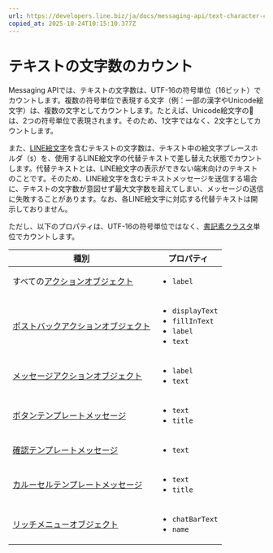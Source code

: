 ```yaml
---
url: https://developers.line.biz/ja/docs/messaging-api/text-character-count/
copied_at: 2025-10-24T10:15:10.377Z
---
```

# テキストの文字数のカウント

Messaging APIでは、テキストの文字数は、UTF-16の符号単位（16ビット）でカウントします。複数の符号単位で表現する文字（例：一部の漢字やUnicode絵文字）は、複数の文字としてカウントします。たとえば、Unicode絵文字の🍎は、2つの符号単位で表現されます。そのため、1文字ではなく、2文字としてカウントします。

また、[LINE絵文字](https://developers.line.biz/ja/docs/messaging-api/emoji-list/)を含むテキストの文字数は、テキスト中の絵文字プレースホルダ（`$`）を、使用するLINE絵文字の代替テキストで差し替えた状態でカウントします。代替テキストとは、LINE絵文字の表示ができない端末向けのテキストのことです。そのため、LINE絵文字を含むテキストメッセージを送信する場合に、テキストの文字数が意図せず最大文字数を超えてしまい、メッセージの送信に失敗することがあります。なお、各LINE絵文字に対応する代替テキストは開示しておりません。

ただし、以下のプロパティは、UTF-16の符号単位ではなく、[書記素クラスタ](https://unicode.org/reports/tr29/)単位でカウントします。

| 種別 | プロパティ |
| --- | --- |
| すべての[アクションオブジェクト](https://developers.line.biz/ja/reference/messaging-api/#action-objects) | <ul><li><code>label</code></li></ul> |
| [ポストバックアクションオブジェクト](https://developers.line.biz/ja/reference/messaging-api/#postback-action) | <ul><li><code>displayText</code></li><li><code>fillInText</code></li><li><code>label</code></li><li><code>text</code></li></ul> |
| [メッセージアクションオブジェクト](https://developers.line.biz/ja/reference/messaging-api/#message-action) | <ul><li><code>label</code></li><li><code>text</code></li></ul> |
| [ボタンテンプレートメッセージ](https://developers.line.biz/ja/reference/messaging-api/#buttons) | <ul><li><code>text</code></li><li><code>title</code></li></ul> |
| [確認テンプレートメッセージ](https://developers.line.biz/ja/reference/messaging-api/#confirm) | <ul><li><code>text</code></li></ul> |
| [カルーセルテンプレートメッセージ](https://developers.line.biz/ja/reference/messaging-api/#carousel) | <ul><li><code>text</code></li><li><code>title</code></li></ul> |
| [リッチメニューオブジェクト](https://developers.line.biz/ja/reference/messaging-api/#rich-menu-object) | <ul><li><code>chatBarText</code></li><li><code>name</code></li></ul> |